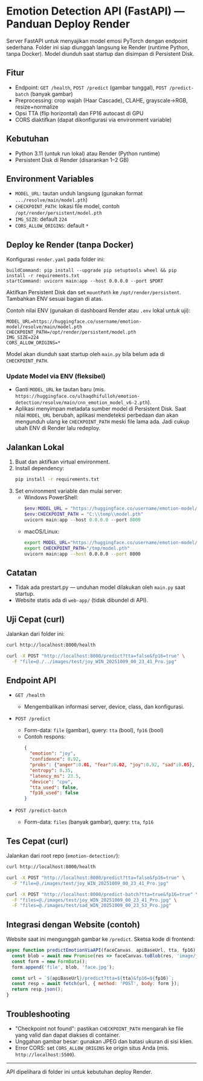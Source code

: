 # Emotion Detection API (FastAPI) — Panduan Deploy Render

Server FastAPI untuk menyajikan model emosi PyTorch dengan endpoint sederhana. Folder ini siap diunggah langsung ke Render (runtime Python, tanpa Docker). Model diunduh saat startup dan disimpan di Persistent Disk.

## Fitur

- Endpoint: `GET /health`, `POST /predict` (gambar tunggal), `POST /predict-batch` (banyak gambar)
- Preprocessing: crop wajah (Haar Cascade), CLAHE, grayscale→RGB, resize+normalize
- Opsi TTA (flip horizontal) dan FP16 autocast di GPU
- CORS diaktifkan (dapat dikonfigurasi via environment variable)

## Kebutuhan

- Python 3.11 (untuk run lokal) atau Render (Python runtime)
- Persistent Disk di Render (disarankan 1–2 GB)

## Environment Variables

- `MODEL_URL`: tautan unduh langsung (gunakan format `.../resolve/main/model.pth`)
- `CHECKPOINT_PATH`: lokasi file model, contoh `/opt/render/persistent/model.pth`
- `IMG_SIZE`: default `224`
- `CORS_ALLOW_ORIGINS`: default `*`


## Deploy ke Render (tanpa Docker)

Konfigurasi `render.yaml` pada folder ini:

```
buildCommand: pip install --upgrade pip setuptools wheel && pip install -r requirements.txt
startCommand: uvicorn main:app --host 0.0.0.0 --port $PORT
```

Aktifkan Persistent Disk dan set `mountPath` ke `/opt/render/persistent`. Tambahkan ENV sesuai bagian di atas.

Contoh nilai ENV (gunakan di dashboard Render atau `.env` lokal untuk uji):

```
MODEL_URL=https://huggingface.co/username/emotion-model/resolve/main/model.pth
CHECKPOINT_PATH=/opt/render/persistent/model.pth
IMG_SIZE=224
CORS_ALLOW_ORIGINS=*
```

Model akan diunduh saat startup oleh `main.py` bila belum ada di `CHECKPOINT_PATH`.

### Update Model via ENV (fleksibel)
- Ganti `MODEL_URL` ke tautan baru (mis. `https://huggingface.co/ulhaqdhifulloh/emotion-detection/resolve/main/cnn_emotion_model_v6-2.pth`).
- Aplikasi menyimpan metadata sumber model di Persistent Disk. Saat nilai `MODEL_URL` berubah, aplikasi mendeteksi perbedaan dan akan mengunduh ulang ke `CHECKPOINT_PATH` meski file lama ada. Jadi cukup ubah ENV di Render lalu redeploy.

## Jalankan Lokal

1. Buat dan aktifkan virtual environment.
2. Install dependency:
   ```bash
   pip install -r requirements.txt
   ```
3. Set environment variable dan mulai server:
   - Windows PowerShell:
     ```powershell
     $env:MODEL_URL = "https://huggingface.co/username/emotion-model/resolve/main/model.pth"
     $env:CHECKPOINT_PATH = "C:\\temp\\model.pth"
     uvicorn main:app --host 0.0.0.0 --port 8000
     ```
   - macOS/Linux:
     ```bash
     export MODEL_URL="https://huggingface.co/username/emotion-model/resolve/main/model.pth"
     export CHECKPOINT_PATH="/tmp/model.pth"
     uvicorn main:app --host 0.0.0.0 --port 8000
     ```

## Catatan
- Tidak ada prestart.py — unduhan model dilakukan oleh `main.py` saat startup.
- Website statis ada di `web-app/` (tidak dibundel di API).

## Uji Cepat (curl)
Jalankan dari folder ini:

```bash
curl http://localhost:8000/health

curl -X POST "http://localhost:8000/predict?tta=false&fp16=true" \
  -F "file=@./../images/test/joy_WIN_20251009_00_23_41_Pro.jpg"
```

## Endpoint API

- `GET /health`
  - Mengembalikan informasi server, device, class, dan konfigurasi.

- `POST /predict`
  - Form-data: `file` (gambar), query: `tta` (bool), `fp16` (bool)
  - Contoh respons:
    ```json
    {
      "emotion": "joy",
      "confidence": 0.92,
      "probs": {"anger":0.01, "fear":0.02, "joy":0.92, "sad":0.05},
      "entropy": 0.35,
      "latency_ms": 23.5,
      "device": "cpu",
      "tta_used": false,
      "fp16_used": false
    }
    ```

- `POST /predict-batch`
  - Form-data: `files` (banyak gambar), query: `tta`, `fp16`

## Tes Cepat (curl)

Jalankan dari root repo (`emotion-detection/`):

```bash
curl http://localhost:8000/health

curl -X POST "http://localhost:8000/predict?tta=false&fp16=true" \
  -F "file=@./images/test/joy_WIN_20251009_00_23_41_Pro.jpg"

curl -X POST "http://localhost:8000/predict-batch?tta=true&fp16=true" \
  -F "files=@./images/test/joy_WIN_20251009_00_23_41_Pro.jpg" \
  -F "files=@./images/test/sad_WIN_20251009_00_23_53_Pro.jpg"
```

## Integrasi dengan Website (contoh)

Website saat ini mengunggah gambar ke `/predict`. Sketsa kode di frontend:

```js
async function predictEmotionViaAPI(faceCanvas, apiBaseUrl, tta, fp16) {
  const blob = await new Promise(res => faceCanvas.toBlob(res, 'image/jpeg', 0.9));
  const form = new FormData();
  form.append('file', blob, 'face.jpg');

  const url = `${apiBaseUrl}/predict?tta=${tta}&fp16=${fp16}`;
  const resp = await fetch(url, { method: 'POST', body: form });
  return resp.json();
}
```

## Troubleshooting

- "Checkpoint not found": pastikan `CHECKPOINT_PATH` mengarah ke file yang valid dan dapat diakses di container.
- Unggahan gambar besar: gunakan JPEG dan batasi ukuran di sisi klien.
- Error CORS: set `CORS_ALLOW_ORIGINS` ke origin situs Anda (mis. `http://localhost:5500`).

---

API dipelihara di folder ini untuk kebutuhan deploy Render.